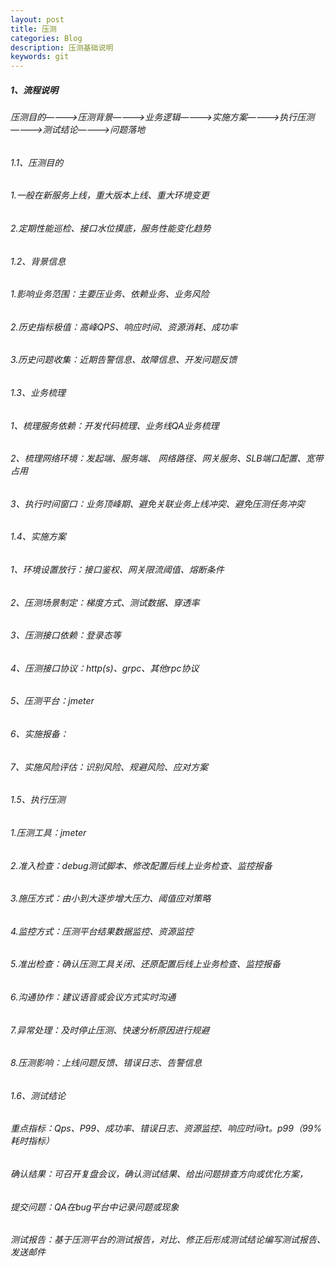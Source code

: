```yaml
---
layout: post
title: 压测
categories: Blog
description: 压测基础说明
keywords: git
---
```


##### 1、流程说明
######  压测目的————>压测背景————>业务逻辑————>实施方案————>执行压测————>测试结论————>问题落地
######  1.1、压测目的
######  1.一般在新服务上线，重大版本上线、重大环境变更

######  2.定期性能巡检、接口水位摸底，服务性能变化趋势
######  1.2、背景信息

######  1.影响业务范围：主要压业务、依赖业务、业务风险

######  2.历史指标极值：高峰QPS、响应时间、资源消耗、成功率
######  3.历史问题收集：近期告警信息、故障信息、开发问题反馈
######  1.3、业务梳理
######  1、梳理服务依赖：开发代码梳理、业务线QA业务梳理
######  2、梳理网络环境：发起端、服务端、 网络路径、网关服务、SLB端口配置、宽带占用
######  3、执行时间窗口：业务顶峰期、避免关联业务上线冲突、避免压测任务冲突
######  1.4、实施方案
######  1、环境设置放行：接口鉴权、网关限流阈值、熔断条件
######  2、压测场景制定：梯度方式、测试数据、穿透率
######  3、压测接口依赖：登录态等
######  4、压测接口协议：http(s)、grpc、其他rpc协议
######  5、压测平台：jmeter
######  6、实施报备：
######  7、实施风险评估：识别风险、规避风险、应对方案
######  1.5、执行压测
###### 1.压测工具：jmeter
###### 2.准入检查：debug测试脚本、修改配置后线上业务检查、监控报备
###### 3.施压方式：由小到大逐步增大压力、阈值应对策略
###### 4.监控方式：压测平台结果数据监控、资源监控
###### 5.准出检查：确认压测工具关闭、还原配置后线上业务检查、监控报备
###### 6.沟通协作：建议语音或会议方式实时沟通
###### 7.异常处理：及时停止压测、快速分析原因进行规避
###### 8.压测影响：上线问题反馈、错误日志、告警信息
######  1.6、测试结论
###### 重点指标：Qps、P99、成功率、错误日志、资源监控、响应时间rt。p99（99%耗时指标）
###### 确认结果：可召开复盘会议，确认测试结果、给出问题排查方向或优化方案，
###### 提交问题：QA在bug平台中记录问题或现象
###### 测试报告：基于压测平台的测试报告，对比、修正后形成测试结论编写测试报告、发送邮件